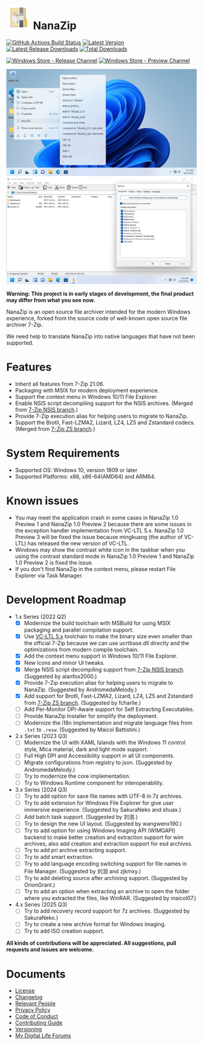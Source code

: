 ﻿# ![NanaZip](Assets/NanaZip.png) NanaZip

[![GitHub Actions Build Status](https://github.com/M2Team/NanaZip/actions/workflows/BuildBinaries.yml/badge.svg?branch=master&event=push)](https://github.com/M2Team/NanaZip/actions/workflows/BuildBinaries.yml?query=event%3Apush+branch%3Amaster)
[![Latest Version](https://img.shields.io/github/release/M2Team/NanaZip.svg)](https://github.com/M2Team/NanaZip/releases/latest)
[![Latest Release Downloads](https://img.shields.io/github/downloads/M2Team/NanaZip/latest/total.svg)](https://github.com/M2Team/NanaZip/releases/latest)
[![Total Downloads](https://img.shields.io/github/downloads/M2Team/NanaZip/total.svg)](https://github.com/M2Team/NanaZip/releases)

[![Windows Store - Release Channel](https://img.shields.io/badge/Windows%20Store-Release%20Channel-blue)](https://www.microsoft.com/store/apps/9N8G7TSCL18R)
[![Windows Store - Preview Channel](https://img.shields.io/badge/Windows%20Store-Preview%20Channel-blue)](https://www.microsoft.com/store/apps/9NZL0LRP1BNL)

![ContextMenu](Documents/ContextMenu.png)
![MainWindow](Documents/MainWindow.png)

**Warning: This project is in early stages of development, the final product 
may differ from what you see now.**

NanaZip is an open source file archiver intended for the modern Windows 
experience, forked from the source code of well-known open source file archiver
7-Zip.

We need help to translate NanaZip into native languages that have not been 
supported.

# Features

- Inherit all features from 7-Zip 21.06.
- Packaging with MSIX for modern deployment experience.
- Support the context menu in Windows 10/11 File Explorer.
- Enable NSIS script decompiling support for the NSIS archives. (Merged from 
  [7-Zip NSIS branch](https://github.com/myfreeer/7z-build-nsis).)
- Provide 7-Zip execution alias for helping users to migrate to NanaZip.
- Support the Brotli, Fast-LZMA2, Lizard, LZ4, LZ5 and Zstandard codecs. (Merged 
  from [7-Zip ZS branch](https://github.com/mcmilk/7-Zip-zstd).)

# System Requirements

- Supported OS: Windows 10, version 1809 or later
- Supported Platforms: x86, x86-64(AMD64) and ARM64.

# Known issues

- You may meet the application crash in some cases in NanaZip 1.0 Preview 1 and
  NanaZip 1.0 Preview 2 because there are some issues in the exception handler 
  implementation from VC-LTL 5.x. NanaZip 1.0 Preview 3 will be fixed the issue
  because mingkuang (the author of VC-LTL) has released the new version of 
  VC-LTL. 
- Windows may show the contrast white icon in the taskbar when you using the 
  contrast standard mode in NanaZip 1.0 Preview 1 and NanaZip 1.0 Preview 2 is 
  fixed the issue.
- If you don't find NanaZip in the context menu, please restart File Explorer 
  via Task Manager.

# Development Roadmap

- 1.x Series (2022 Q2)
  - [x] Modernize the build toolchain with MSBuild for using MSIX packaging and
        parallel compilation support.
  - [x] Use [VC-LTL 5.x](https://github.com/Chuyu-Team/VC-LTL5) toolchain to 
        make the binary size even smaller than the official 7-Zip because we
        can use ucrtbase.dll directly and the optimizations from modern compile
        toolchain.
  - [x] Add the context menu support in Windows 10/11 File Explorer.
  - [x] New icons and minor UI tweaks.
  - [x] Merge NSIS script decompiling support from 
        [7-Zip NSIS branch](https://github.com/myfreeer/7z-build-nsis).
        (Suggested by alanfox2000.)
  - [x] Provide 7-Zip execution alias for helping users to migrate to NanaZip. 
        (Suggested by AndromedaMelody.)
  - [x] Add support for Brotli, Fast-LZMA2, Lizard, LZ4, LZ5 and Zstandard
        from [7-Zip ZS branch](https://github.com/mcmilk/7-Zip-zstd). (Suggested
        by fcharlie.)
  - [ ] Add Per-Monitor DPI-Aware support for Self Extracting Executables.
  - [ ] Provide NanaZip Installer for simplify the deployment.
  - [ ] Modernize the i18n implementation and migrate language files from 
        `.txt`  to `.resw`. (Suggested by Maicol Battistini.)
- 2.x Series (2023 Q3)
  - [ ] Modernize the UI with XAML Islands with the Windows 11 control style, 
        Mica material, dark and light mode support.
  - [ ] Full High DPI and Accessibility support in all UI components.
  - [ ] Migrate configurations from registry to json. (Suggested by 
        AndromedaMelody.)
  - [ ] Try to modernize the core implementation.
  - [ ] Try to Windows Runtime component for interoperability.
- 3.x Series (2024 Q3)
  - [ ] Try to add option for save file names with UTF-8 in 7z archives.
  - [ ] Try to add extension for Windows File Explorer for give user immersive 
        experience. (Suggested by SakuraNeko and shuax.)
  - [ ] Add batch task support. (Suggested by 刘泪.)
  - [ ] Try to design the new UI layout. (Suggested by wangwenx190.)
  - [ ] Try to add option for using Windows Imaging API (WIMGAPI) backend to 
        make better creation and extraction support for wim archives, also add 
        creation and extraction support for esd archives.
  - [ ] Try to add pri archive extracting support.
  - [ ] Try to add smart extraction.
  - [ ] Try to add language encoding switching support for file names in File
        Manager. (Suggested by 刘泪 and zjkmxy.)
  - [ ] Try to add deleting source after archiving support. (Suggested by 
        OrionGrant.)
  - [ ] Try to add an option when extracting an archive to open the folder 
        where you extracted the files, like WinRAR. (Suggested by maicol07.)
- 4.x Series (2025 Q3)
  - [ ] Try to add recovery record support for 7z archives. (Suggested by 
        SakuraNeko.)
  - [ ] Try to create a new archive format for Windows imaging.
  - [ ] Try to add ISO creation support.

**All kinds of contributions will be appreciated. All suggestions, pull 
requests and issues are welcome.**

# Documents

- [License](License.md)
- [Changelog](Documents/Changelog.md)
- [Relevant People](Documents/People.md)
- [Privacy Policy](Documents/Privacy.md)
- [Code of Conduct](CODE_OF_CONDUCT.md)
- [Contributing Guide](CONTRIBUTING.md)
- [Versioning](Documents/Versioning.md)
- [My Digital Life Forums](https://forums.mydigitallife.net/threads/84171)
